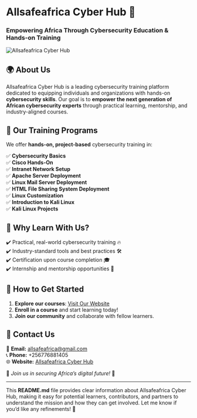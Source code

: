 # **Allsafeafrica Cyber Hub** 🚀  
### **Empowering Africa Through Cybersecurity Education & Hands-on Training**  

![Allsafeafrica Cyber Hub](https://allsafeafrica.github.io/cybersecurity-courses/logo.png)  

## 🌍 **About Us**  
Allsafeafrica Cyber Hub is a leading cybersecurity training platform dedicated to equipping individuals and organizations with hands-on **cybersecurity skills**. Our goal is to **empower the next generation of African cybersecurity experts** through practical learning, mentorship, and industry-aligned courses.  

## 🎯 **Our Training Programs**  
We offer **hands-on, project-based** cybersecurity training in:  

✅ **Cybersecurity Basics**  
✅ **Cisco Hands-On**  
✅ **Intranet Network Setup**  
✅ **Apache Server Deployment**  
✅ **Linux Mail Server Deployment**  
✅ **HTML File Sharing System Deployment**  
✅ **Linux Customization**  
✅ **Introduction to Kali Linux**  
✅ **Kali Linux Projects**  

## 📌 **Why Learn With Us?**  
✔️ Practical, real-world cybersecurity training 🔥  
✔️ Industry-standard tools and best practices 🛠️  
✔️ Certification upon course completion 🎓  
✔️ Internship and mentorship opportunities 💼  

## 🚀 **How to Get Started**  
1. **Explore our courses**: [Visit Our Website](https://allsafeafrica.github.io/cybersecurity-courses/)  
2. **Enroll in a course** and start learning today!  
3. **Join our community** and collaborate with fellow learners.  

## 📩 **Contact Us**  
📧 **Email:** allsafeafrica@gmail.com  
📞 **Phone:** +256776881405  
🌐 **Website:** [Allsafeafrica Cyber Hub](https://allsafeafrica.github.io/cybersecurity-courses/)  

📢 _Join us in securing Africa’s digital future!_ 🔐  

---

This **README.md** file provides clear information about Allsafeafrica Cyber Hub, making it easy for potential learners, contributors, and partners to understand the mission and how they can get involved. Let me know if you’d like any refinements! 🚀
